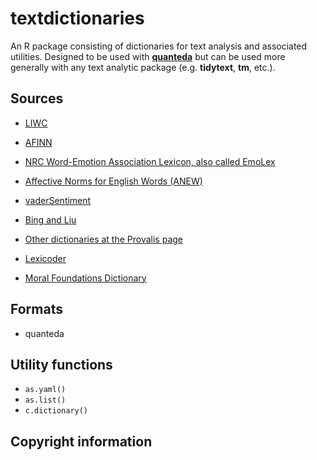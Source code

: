# textdictionaries
An R package consisting of dictionaries for text analysis and associated utilities.  Designed to be used with [**quanteda**](http://quanteda.io) but can be used more generally with any text analytic package (e.g. **tidytext**, **tm**, etc.).

## Sources

* [LIWC](www.liwc.net)

* [AFINN](http://www2.imm.dtu.dk/pubdb/views/publication_details.php?id=6010)

* [NRC Word-Emotion Association Lexicon, also called EmoLex](http://saifmohammad.com/WebPages/lexicons.html)

* [Affective Norms for English Words (ANEW)](http://csea.phhp.ufl.edu/media/anewmessage.html)

* [vaderSentiment](https://github.com/cjhutto/vaderSentiment)

* [Bing and Liu](https://www.cs.uic.edu/~liub/FBS/sentiment-analysis.html)

* [Other dictionaries at the Provalis page](https://provalisresearch.com/products/content-analysis-software/wordstat-dictionary/)

* [Lexicoder](http://www.lexicoder.com)

* [Moral Foundations Dictionary](http://www.moralfoundations.org/othermaterials)

## Formats

* quanteda

## Utility functions

* `as.yaml()`  
* `as.list()`  
* `c.dictionary()`

## Copyright information


